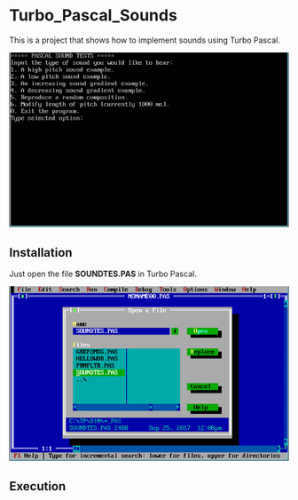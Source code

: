 # Turbo_Pascal_Sounds

This is a project that shows how to implement sounds using Turbo Pascal.

![demo01](/images/demo.gif?raw=true)

## Installation

Just open the file **SOUNDTES.PAS** in Turbo Pascal. 

![demo02](/images/open.gif?raw=true)

## Execution


